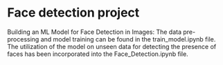 # Face detection project

Building an ML Model for Face Detection in Images:
The data pre-processing and model training can be found in the train_model.ipynb file. The utilization of the model on unseen data for detecting the presence of faces has been incorporated into the Face_Detection.ipynb file.

